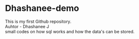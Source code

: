 # Dhashanee-demo
This is my first Github repository.
<br>
Auhtor - Dhashanee J
<br>
small codes on how sql works and how the data's can be stored.

